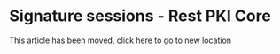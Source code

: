 ﻿# Signature sessions - Rest PKI Core

This article has been moved, [click here to go to new location](signature-sessions/index.md)
